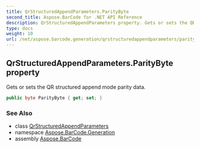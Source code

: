 ```yaml
---
title: QrStructuredAppendParameters.ParityByte
second_title: Aspose.BarCode for .NET API Reference
description: QrStructuredAppendParameters property. Gets or sets the QR structured append mode parity data
type: docs
weight: 10
url: /net/aspose.barcode.generation/qrstructuredappendparameters/paritybyte/
---
```

## QrStructuredAppendParameters.ParityByte property

Gets or sets the QR structured append mode parity data.

```csharp
public byte ParityByte { get; set; }
```

### See Also

* class [QrStructuredAppendParameters](../)
* namespace [Aspose.BarCode.Generation](../../qrstructuredappendparameters/)
* assembly [Aspose.BarCode](../../../)


